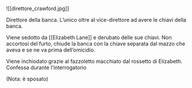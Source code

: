 
![[direttore_crawford.jpg]]

Direttore della banca. L’unico oltre al vice-direttore ad avere le chiavi della banca.

Viene sedotto da [[Elizabeth Lane]] e derubato delle sue chiavi. Non accortosi del furto, chiude la banca con la chiave separata dal mazzo che aveva e se ne va prima dell’omicidio.

Viene inchiodato grazie al fazzoletto macchiato dal rossetto di Elizabeth. Confessa durante l’interrogatorio

(Nota: è sposato)
